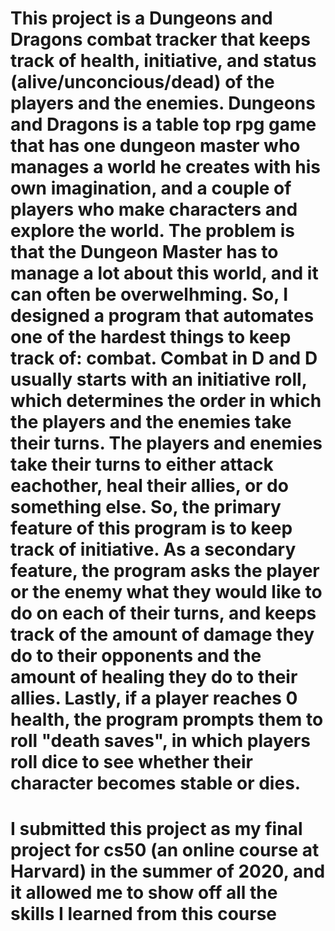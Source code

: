 # This project is a Dungeons and Dragons combat tracker that keeps track of health, initiative, and status (alive/unconcious/dead) of the players and the enemies. Dungeons and Dragons is a table top rpg game that has one dungeon master who manages a world he creates with his own imagination, and a couple of players who make characters and explore the world. The problem is that the Dungeon Master has to manage a lot about this world, and it can often be overwelhming. So, I designed a program that automates one of the hardest things to keep track of: combat. Combat in D and D usually starts with an initiative roll, which determines the order in which the players and the enemies take their turns. The players and enemies take their turns to either attack eachother, heal their allies, or do something else. So, the primary feature of this program is to keep track of initiative. As a secondary feature, the program asks the player or the enemy what they would like to do on each of their turns, and keeps track of the amount of damage they do to their opponents and the amount of healing they do to their allies. Lastly, if a player reaches 0 health, the program prompts them to roll "death saves", in which players roll dice to see whether their character becomes stable or dies. 
# I submitted this project as my final project for cs50 (an online course at Harvard) in the summer of 2020, and it allowed me to show off all the skills I learned from this course
